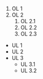 1. OL 1
2. OL 2
    1. OL 2.1
    2. OL 2.2
    3. OL 2.3
  
- UL 1
- UL 2
- UL 3
  - UL 3.1
  - UL 3.2
